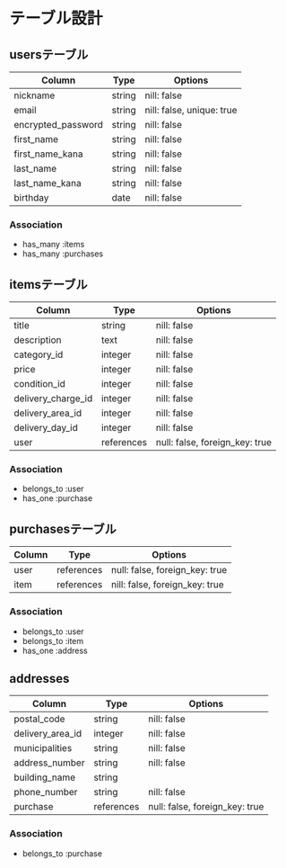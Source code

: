 # テーブル設計

## usersテーブル

| Column             | Type   | Options                   |
|--------------------|--------|---------------------------| 
| nickname           | string | nill: false               |
| email              | string | nill: false, unique: true |
| encrypted_password | string | nill: false               |
| first_name         | string | nill: false               |
| first_name_kana    | string | nill: false               |
| last_name          | string | nill: false               |
| last_name_kana     | string | nill: false               |
| birthday           | date   | nill: false               | 

### Association

- has_many :items
- has_many :purchases

## itemsテーブル

| Column             | Type       | Options                        |
|--------------------|------------|--------------------------------|
| title              | string     | nill: false                    |
| description        | text       | nill: false                    | 
| category_id        | integer    | nill: false                    |
| price              | integer    | nill: false                    |
| condition_id       | integer    | nill: false                    |
| delivery_charge_id | integer    | nill: false                    |
| delivery_area_id   | integer    | nill: false                    |
| delivery_day_id    | integer    | nill: false                    |
| user               | references | null: false, foreign_key: true |

### Association

- belongs_to :user
- has_one :purchase

## purchasesテーブル

| Column     | Type       | Options                        |
|------------|------------|--------------------------------|
| user       | references | null: false, foreign_key: true |
| item       | references | nill: false, foreign_key: true |

### Association

- belongs_to :user
- belongs_to :item
- has_one :address

## addresses

| Column           | Type       | Options                        |
|------------------|------------|--------------------------------|
| postal_code      | string     | nill: false                    |
| delivery_area_id | integer    | nill: false                    |
| municipalities   | string     | nill: false                    |
| address_number   | string     | nill: false                    |
| building_name    | string     |                                |
| phone_number     | string     | nill: false                    |
| purchase         | references | null: false, foreign_key: true |

### Association

- belongs_to :purchase
